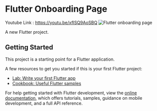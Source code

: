 # Flutter Onboarding Page

Youtube Link : https://youtu.be/xfISQ9AoSBQ
![Flutter onboarding page](https://user-images.githubusercontent.com/87581799/222900891-1b991a00-e1f5-40bd-a5b2-62b5b68021bd.png)


A new Flutter project.

## Getting Started

This project is a starting point for a Flutter application.

A few resources to get you started if this is your first Flutter project:

- [Lab: Write your first Flutter app](https://docs.flutter.dev/get-started/codelab)
- [Cookbook: Useful Flutter samples](https://docs.flutter.dev/cookbook)

For help getting started with Flutter development, view the
[online documentation](https://docs.flutter.dev/), which offers tutorials,
samples, guidance on mobile development, and a full API reference.
